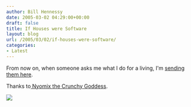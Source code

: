 ```yaml
---
author: Bill Hennessy
date: 2005-03-02 04:29:00+00:00
draft: false
title: If Houses were Software
layout: blog
url: /2005/03/02/if-houses-were-software/
categories:
- Latest
---
```


From now on, when someone asks me what I do for a living, I'm [sending them here](https://twasink.net/blog/archives/2004/10/if_architects_h.html).




Thanks to[ Nyomix the Crunchy Goddess](https://www.nyominx.com/blog/index.php).







[](https://twasink.net/blog/archives/2004/10/if_architects_h.html)




![](https://blog.billhennessy.com/aggbug.aspx?PostID=1279)


